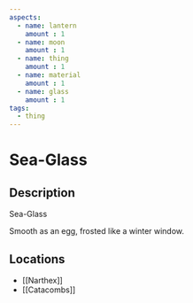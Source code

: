 ```yaml
---
aspects: 
  - name: lantern
    amount : 1
  - name: moon
    amount : 1
  - name: thing
    amount : 1
  - name: material
    amount : 1
  - name: glass
    amount : 1
tags:
  - thing
---
```


# Sea-Glass

## Description
Sea-Glass

Smooth as an egg, frosted like a winter window.
## Locations
- [[Narthex]]
- [[Catacombs]]